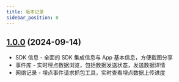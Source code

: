 ```yaml
---
title: 版本记录
sidebar_position: 0
---
```


## [1.0.0](https://github.com/growingio/growingio-sdk-harmonyos/tree/giokit-1.0.0) (2024-09-14)

* SDK 信息 - 全面的 SDK 集成信息与 App 基本信息，方便截图分享
* 事件库 - 实时埋点数据浏览，包括数据发送状态，发送数据详情
* 网络记录 - 埋点事件请求抓包工具，实时查看埋点数据上传进度